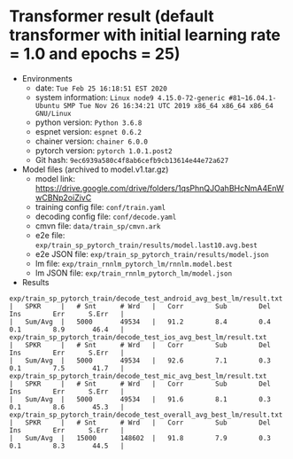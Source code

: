 # Transformer result (default transformer with initial learning rate = 1.0 and epochs = 25)

  - Environments
    - date: `Tue Feb 25 16:18:51 EST 2020`
    - system information: `Linux node9 4.15.0-72-generic #81~16.04.1-Ubuntu SMP Tue Nov 26 16:34:21 UTC 2019 x86_64 x86_64 x86_64 GNU/Linux`
    - python version: `Python 3.6.8`
    - espnet version: `espnet 0.6.2`
    - chainer version: `chainer 6.0.0`
    - pytorch version: `pytorch 1.0.1.post2`
    - Git hash: `9ec6939a580c4f8ab6cefb9cb13614e44e72a627`
  - Model files (archived to model.v1.tar.gz)
    - model link: https://drive.google.com/drive/folders/1qsPhnQJOahBHcNmA4EnWwCBNp2oiZivC
    - training config file: `conf/train.yaml`
    - decoding config file: `conf/decode.yaml`
    - cmvn file: `data/train_sp/cmvn.ark`
    - e2e file: `exp/train_sp_pytorch_train/results/model.last10.avg.best`
    - e2e JSON file: `exp/train_sp_pytorch_train/results/model.json`
    - lm file: `exp/train_rnnlm_pytorch_lm/rnnlm.model.best`
    - lm JSON file: `exp/train_rnnlm_pytorch_lm/model.json`
  - Results
```
exp/train_sp_pytorch_train/decode_test_android_avg_best_lm/result.txt
|   SPKR     |   # Snt      # Wrd   |   Corr        Sub        Del        Ins        Err      S.Err   |
|   Sum/Avg  |   5000       49534   |   91.2        8.4        0.4        0.1        8.9       46.4   |
exp/train_sp_pytorch_train/decode_test_ios_avg_best_lm/result.txt
|   SPKR     |   # Snt      # Wrd   |   Corr        Sub        Del        Ins        Err      S.Err   |
|   Sum/Avg  |   5000       49534   |   92.6        7.1        0.3        0.1        7.5       41.7   |
exp/train_sp_pytorch_train/decode_test_mic_avg_best_lm/result.txt
|   SPKR     |   # Snt      # Wrd   |   Corr        Sub        Del        Ins        Err      S.Err   |
|   Sum/Avg  |   5000       49534   |   91.6        8.1        0.3        0.1        8.6       45.3   |
exp/train_sp_pytorch_train/decode_test_overall_avg_best_lm/result.txt
|   SPKR     |   # Snt      # Wrd   |   Corr        Sub        Del        Ins        Err      S.Err   |
|   Sum/Avg  |   15000      148602  |   91.8        7.9        0.3        0.1        8.3       44.5   |
```